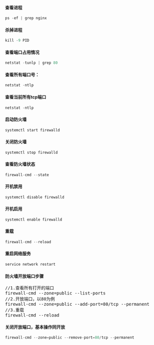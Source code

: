 #### 查看进程
```java
ps -ef | grep nginx
```
#### 杀掉进程
```java
kill -9 PID
```
#### 查看端口占用情况
```java
netstat -tunlp | grep 80
```
#### 查看所有端口号：
```java
netstat -ntlp
```

#### 查看当前所有tcp端口
```java
netstat -ntlp
```

#### 启动防火墙
```java
systemctl start firewalld
```

#### 关闭防火墙
```java
systemctl stop firewalld
```

#### 查看防火墙状态
```java
firewall-cmd --state
```

#### 开机禁用
```java
systemctl disable firewalld
```

#### 开机启用
```java
systemctl enable firewalld
```

#### 重载
```java
firewall-cmd --reload
```

#### 重启网络服务
```java
service network restart
```
#### 防火墙开放端口步骤
<pre>
//1.查看所有打开的端口
firewall-cmd --zone=public --list-ports 
//2.开放端口，以80为例
firewall-cmd --zone=public --add-port=80/tcp --permanent
//3.重载
firewall-cmd --reload
</pre>
#### 关闭开放端口，基本操作同开放
```java
firewall-cmd --zone=public --remove-port=80/tcp --permanent
```


















